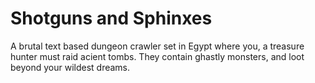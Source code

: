 Shotguns and Sphinxes
=====================
A brutal text based dungeon crawler set in Egypt where you, a treasure hunter must raid acient tombs. They contain ghastly monsters, and loot beyond your wildest dreams.
